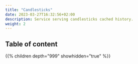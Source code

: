 ```yaml
---
title: "Candlesticks"
date: 2023-03-27T16:32:56+02:00
description: Service serving candlesticks cached history.
weight: 2
---
```


## Table of content

{{% children depth="999" showhidden="true" %}}
